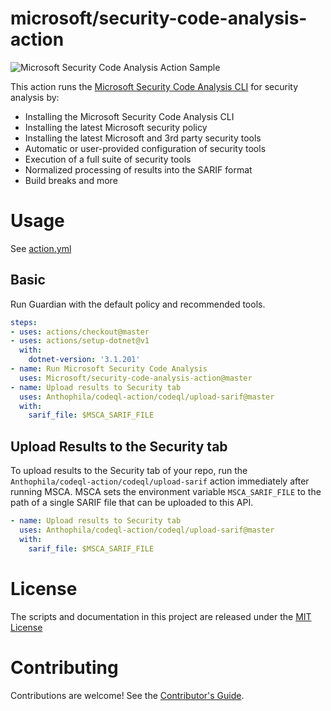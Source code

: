 # microsoft/security-code-analysis-action

![Microsoft Security Code Analysis Action Sample](https://github.com/microsoft/security-code-analysis-action/workflows/Microsoft%20Security%20Code%20Analysis%20Action%20Sample/badge.svg)

This action runs the [Microsoft Security Code Analysis  CLI](https://aka.ms/mscadocs) for security analysis by:

* Installing the Microsoft Security Code Analysis CLI
* Installing the latest Microsoft security policy
* Installing the latest Microsoft and 3rd party security tools
* Automatic or user-provided configuration of security tools
* Execution of a full suite of security tools
* Normalized processing of results into the SARIF format
* Build breaks and more

# Usage

See [action.yml](action.yml)

## Basic

Run Guardian with the default policy and recommended tools.

```yaml
steps:
- uses: actions/checkout@master
- uses: actions/setup-dotnet@v1
  with:
    dotnet-version: '3.1.201'
- name: Run Microsoft Security Code Analysis
  uses: Microsoft/security-code-analysis-action@master
- name: Upload results to Security tab
  uses: Anthophila/codeql-action/codeql/upload-sarif@master
  with:
    sarif_file: $MSCA_SARIF_FILE

```

## Upload Results to the Security tab

To upload results to the Security tab of your repo, run the `Anthophila/codeql-action/codeql/upload-sarif` action immediately after running MSCA. MSCA sets the environment variable `MSCA_SARIF_FILE` to the path of a single SARIF file that can be uploaded to this API.

```yaml
- name: Upload results to Security tab
  uses: Anthophila/codeql-action/codeql/upload-sarif@master
  with:
    sarif_file: $MSCA_SARIF_FILE
```

# License

The scripts and documentation in this project are released under the [MIT License](LICENSE)

# Contributing

Contributions are welcome! See the [Contributor's Guide](docs/contributors.md).
